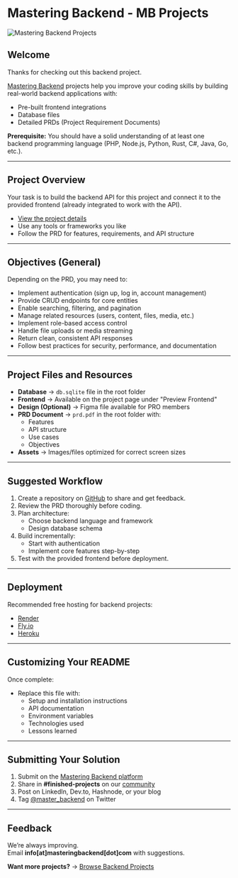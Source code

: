 # Mastering Backend - MB Projects

![Mastering Backend Projects](https://pub-63da695b9ece47c5b3b49bd78b86d884.r2.dev/mb-projects-banner.png)

## Welcome

Thanks for checking out this backend project.

[Mastering Backend](https://masteringbackend.com) projects help you improve your coding skills by building real-world backend applications with:

- Pre-built frontend integrations
- Database files
- Detailed PRDs (Project Requirement Documents)

**Prerequisite:** You should have a solid understanding of at least one backend programming language (PHP, Node.js, Python, Rust, C#, Java, Go, etc.).

---

## Project Overview

Your task is to build the backend API for this project and connect it to the provided frontend (already integrated to work with the API).

- [View the project details](https://app.masteringbackend.com/projects)  
- Use any tools or frameworks you like  
- Follow the PRD for features, requirements, and API structure

---

## Objectives (General)

Depending on the PRD, you may need to:

- Implement authentication (sign up, log in, account management)
- Provide CRUD endpoints for core entities
- Enable searching, filtering, and pagination
- Manage related resources (users, content, files, media, etc.)
- Implement role-based access control
- Handle file uploads or media streaming
- Return clean, consistent API responses
- Follow best practices for security, performance, and documentation

---

## Project Files and Resources

- **Database** → `db.sqlite` file in the root folder
- **Frontend** → Available on the project page under "Preview Frontend"
- **Design (Optional)** → Figma file available for PRO members
- **PRD Document** → `prd.pdf` in the root folder with:
  - Features
  - API structure
  - Use cases
  - Objectives
- **Assets** → Images/files optimized for correct screen sizes

---

## Suggested Workflow

1. Create a repository on [GitHub](https://github.com/) to share and get feedback.
2. Review the PRD thoroughly before coding.
3. Plan architecture:
   - Choose backend language and framework
   - Design database schema
4. Build incrementally:
   - Start with authentication
   - Implement core features step-by-step
5. Test with the provided frontend before deployment.

---

## Deployment

Recommended free hosting for backend projects:

- [Render](https://render.com/)
- [Fly.io](https://fly.io/)
- [Heroku](https://heroku.com/)

---

## Customizing Your README

Once complete:

- Replace this file with:
  - Setup and installation instructions
  - API documentation
  - Environment variables
  - Technologies used
  - Lessons learned

---

## Submitting Your Solution

1. Submit on the [Mastering Backend platform](https://app.masteringbackend.com)  
2. Share in **#finished-projects** on our [community](https://masteringbackend.com/community)  
3. Post on LinkedIn, Dev.to, Hashnode, or your blog  
4. Tag [@master_backend](https://twitter.com/master_backend) on Twitter

---

## Feedback

We’re always improving.  
Email **info[at]masteringbackend[dot]com** with suggestions.

**Want more projects?** → [Browse Backend Projects](https://projects.masteringbackend.com)
